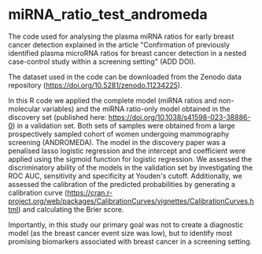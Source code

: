 # miRNA_ratio_test_andromeda
The code used for analysing the plasma miRNA ratios for early breast cancer detection explained in the article "Confirmation of previously identified plasma microRNA ratios for breast cancer detection in a nested case-control study within a screening setting" (ADD DOI). 

The dataset used in the code can be downloaded from the Zenodo data repository (https://doi.org/10.5281/zenodo.11234225).

In this R code we applied the complete model (miRNA ratios and non-molecular variables) and the miRNA ratio-only model obtained in the discovery set (published here: https://doi.org/10.1038/s41598-023-38886-0) in a validation set. Both sets of samples were obtained from a large prospectively sampled cohort of women undergoing mammography screening (ANDROMEDA). The model in the discovery paper was a penalised lasso logistic regression and the intercept and coefficient were applied using the sigmoid function for logistic regression. We assessed the discriminatory ability of the models in the validation set by investigating the ROC AUC, sensitivity and specificity at Youden's cutoff. Additionally, we assessed the calibration of the predicted probabilities by generating a calibration curve (https://cran.r-project.org/web/packages/CalibrationCurves/vignettes/CalibrationCurves.html) and calculating the Brier score. 

Importantly, in this study our primary goal was not to create a diagnostic model (as the breast cancer event size was low), but to identify most promising biomarkers associated with breast cancer in a screening setting.
